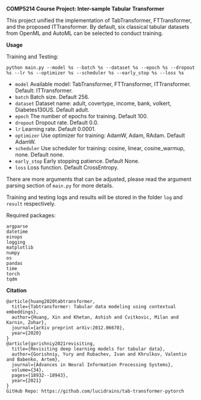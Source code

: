 __COMP5214 Course Project: Inter-sample Tabular Transformer__

This project unified the implementation of TabTransformer, FTTransformer, and the proposed ITTransformer. By default, six classical tabular datasets from OpenML and AutoML can be selected to conduct training. 

**Usage**

Training and Testing:

`python main.py --model %s --batch %s --dataset %s --epoch %s --dropout %s --lr %s --optimizer %s --scheduler %s --early_stop %s --loss %s`

- `model` Available model: TabTransformer, FTTransformer, ITTransformer. Default: ITTransformer.
- `batch` Batch size. Default 256.
- `dataset` Dataset name: adult, covertype, income, bank, volkert, Diabetes130US. Default adult.
- `epoch` The number of epochs for training. Default 100.
- `dropout` Dropout rate. Default 0.0.
- `lr` Learning rate. Default 0.0001.
- `optimizer` Use optimizer for training: AdamW, Adam, RAdam. Default AdamW.
- `scheduler` Use scheduler for training: cosine, linear, cosine_warmup, none. Default none.
- `early_stop` Early stopping patience. Default None.
- `loss` Loss function. Default CrossEntropy.

There are more arguments that can be adjusted, please read the argument parsing section of `main.py` for more details. 

Training and testing logs and results will be stored in the folder `log` and `result` respectively.

Required packages:
```
argparse
datetime
einops
logging
matplotlib
numpy
os
pandas
time
torch
tqdm
```

**Citation**

```
@article{huang2020tabtransformer,
  title={Tabtransformer: Tabular data modeling using contextual embeddings},
  author={Huang, Xin and Khetan, Ashish and Cvitkovic, Milan and Karnin, Zohar},
  journal={arXiv preprint arXiv:2012.06678},
  year={2020}
}
@article{gorishniy2021revisiting,
  title={Revisiting deep learning models for tabular data},
  author={Gorishniy, Yury and Rubachev, Ivan and Khrulkov, Valentin and Babenko, Artem},
  journal={Advances in Neural Information Processing Systems},
  volume={34},
  pages={18932--18943},
  year={2021}
}
GitHub Repo: https://github.com/lucidrains/tab-transformer-pytorch
```

